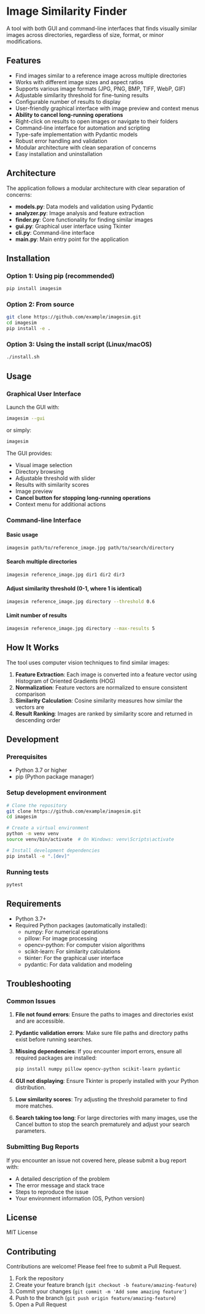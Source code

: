 # Image Similarity Finder

A tool with both GUI and command-line interfaces that finds visually similar images across directories, regardless of size, format, or minor modifications.

## Features

- Find images similar to a reference image across multiple directories
- Works with different image sizes and aspect ratios
- Supports various image formats (JPG, PNG, BMP, TIFF, WebP, GIF)
- Adjustable similarity threshold for fine-tuning results
- Configurable number of results to display
- User-friendly graphical interface with image preview and context menus
- **Ability to cancel long-running operations**
- Right-click on results to open images or navigate to their folders
- Command-line interface for automation and scripting
- Type-safe implementation with Pydantic models
- Robust error handling and validation
- Modular architecture with clean separation of concerns
- Easy installation and uninstallation

## Architecture

The application follows a modular architecture with clear separation of concerns:

- **models.py**: Data models and validation using Pydantic
- **analyzer.py**: Image analysis and feature extraction
- **finder.py**: Core functionality for finding similar images
- **gui.py**: Graphical user interface using Tkinter
- **cli.py**: Command-line interface
- **main.py**: Main entry point for the application

## Installation

### Option 1: Using pip (recommended)

```bash
pip install imagesim
```

### Option 2: From source

```bash
git clone https://github.com/example/imagesim.git
cd imagesim
pip install -e .
```

### Option 3: Using the install script (Linux/macOS)

```bash
./install.sh
```

## Usage

### Graphical User Interface

Launch the GUI with:

```bash
imagesim --gui
```

or simply:

```bash
imagesim
```

The GUI provides:
- Visual image selection
- Directory browsing
- Adjustable threshold with slider
- Results with similarity scores
- Image preview
- **Cancel button for stopping long-running operations**
- Context menu for additional actions

### Command-line Interface

#### Basic usage

```bash
imagesim path/to/reference_image.jpg path/to/search/directory
```

#### Search multiple directories

```bash
imagesim reference_image.jpg dir1 dir2 dir3
```

#### Adjust similarity threshold (0-1, where 1 is identical)

```bash
imagesim reference_image.jpg directory --threshold 0.6
```

#### Limit number of results

```bash
imagesim reference_image.jpg directory --max-results 5
```

## How It Works

The tool uses computer vision techniques to find similar images:

1. **Feature Extraction**: Each image is converted into a feature vector using Histogram of Oriented Gradients (HOG)
2. **Normalization**: Feature vectors are normalized to ensure consistent comparison
3. **Similarity Calculation**: Cosine similarity measures how similar the vectors are
4. **Result Ranking**: Images are ranked by similarity score and returned in descending order

## Development

### Prerequisites

- Python 3.7 or higher
- pip (Python package manager)

### Setup development environment

```bash
# Clone the repository
git clone https://github.com/example/imagesim.git
cd imagesim

# Create a virtual environment
python -m venv venv
source venv/bin/activate  # On Windows: venv\Scripts\activate

# Install development dependencies
pip install -e ".[dev]"
```

### Running tests

```bash
pytest
```

## Requirements

- Python 3.7+
- Required Python packages (automatically installed):
  - numpy: For numerical operations
  - pillow: For image processing
  - opencv-python: For computer vision algorithms
  - scikit-learn: For similarity calculations
  - tkinter: For the graphical user interface
  - pydantic: For data validation and modeling

## Troubleshooting

### Common Issues

1. **File not found errors**: Ensure the paths to images and directories exist and are accessible.

2. **Pydantic validation errors**: Make sure file paths and directory paths exist before running searches.

3. **Missing dependencies**: If you encounter import errors, ensure all required packages are installed:
   ```bash
   pip install numpy pillow opencv-python scikit-learn pydantic
   ```

4. **GUI not displaying**: Ensure Tkinter is properly installed with your Python distribution.

5. **Low similarity scores**: Try adjusting the threshold parameter to find more matches.

6. **Search taking too long**: For large directories with many images, use the Cancel button to stop the search prematurely and adjust your search parameters.

### Submitting Bug Reports

If you encounter an issue not covered here, please submit a bug report with:
- A detailed description of the problem
- The error message and stack trace
- Steps to reproduce the issue
- Your environment information (OS, Python version)

## License

MIT License

## Contributing

Contributions are welcome! Please feel free to submit a Pull Request.

1. Fork the repository
2. Create your feature branch (`git checkout -b feature/amazing-feature`)
3. Commit your changes (`git commit -m 'Add some amazing feature'`)
4. Push to the branch (`git push origin feature/amazing-feature`)
5. Open a Pull Request
